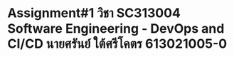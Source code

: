 # Assignment#1 วิชา SC313004 Software Engineering - DevOps and CI/CD นายศรันย์ ใต้ศรีโคตร 613021005-0
